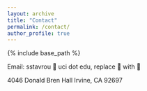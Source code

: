 ```yaml
---
layout: archive
title: "Contact"
permalink: /contact/
author_profile: true
---
```


{% include base_path %}

Email: sstavrou 🐣 uci dot edu, replace 🐣 with 🐤

4046 Donald Bren Hall
Irvine, CA 92697

<!-- <embed src="https://www.linkedin.com/in/steliostavroulakis" width="650" height="1800" type='application/pdf'> -->
